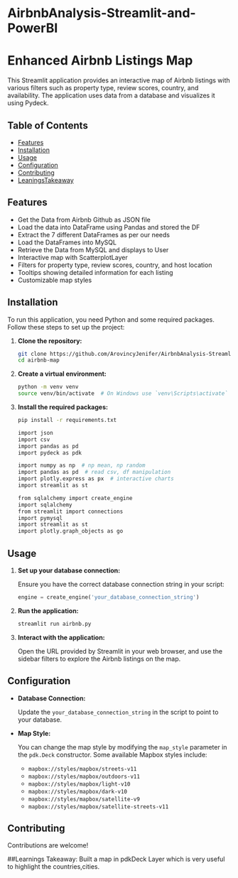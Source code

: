 # AirbnbAnalysis-Streamlit-and-PowerBI

# Enhanced Airbnb Listings Map

This Streamlit application provides an interactive map of Airbnb listings with various filters such as  property type, review scores, country, and availability. The application uses data from a database and visualizes it using Pydeck.

## Table of Contents

- [Features](#features)
- [Installation](#installation)
- [Usage](#usage)
- [Configuration](#configuration)
- [Contributing](#contributing)
- [LeaningsTakeaway](#LearningsTakeaway)

## Features
- Get the Data from Airbnb Github as JSON file
- Load the data into DataFrame using Pandas and stored the DF
- Extract the 7 different DataFrames as per our needs
- Load the DataFrames into MySQL
- Retrieve the Data from MySQL and displays to User
- Interactive map with ScatterplotLayer
- Filters for  property type, review scores, country, and host location
- Tooltips showing detailed information for each listing
- Customizable map styles

## Installation

To run this application, you need Python and some required packages. Follow these steps to set up the project:

1. **Clone the repository:**

    ```bash
    git clone https://github.com/ArovincyJenifer/AirbnbAnalysis-Streamlit-and-PowerBI.git
    cd airbnb-map
    ```

2. **Create a virtual environment:**

    ```bash
    python -m venv venv
    source venv/bin/activate  # On Windows use `venv\Scripts\activate`
    ```

3. **Install the required packages:**

    ```bash
    pip install -r requirements.txt

    import json
    import csv
    import pandas as pd
    import pydeck as pdk

    import numpy as np  # np mean, np random
    import pandas as pd  # read csv, df manipulation
    import plotly.express as px  # interactive charts
    import streamlit as st

    from sqlalchemy import create_engine
    import sqlalchemy
    from streamlit import connections
    import pymysql
    import streamlit as st
    import plotly.graph_objects as go
    ```

## Usage

1. **Set up your database connection:**

    Ensure you have the correct database connection string in your script:

    ```python
    engine = create_engine('your_database_connection_string')
    ```

2. **Run the application:**

    ```bash
    streamlit run airbnb.py
    ```

3. **Interact with the application:**

    Open the URL provided by Streamlit in your web browser, and use the sidebar filters to explore the Airbnb listings on the map.

## Configuration

- **Database Connection:**

    Update the `your_database_connection_string` in the script to point to your database.

- **Map Style:**

    You can change the map style by modifying the `map_style` parameter in the `pdk.Deck` constructor. Some available Mapbox styles include:
    - `mapbox://styles/mapbox/streets-v11`
    - `mapbox://styles/mapbox/outdoors-v11`
    - `mapbox://styles/mapbox/light-v10`
    - `mapbox://styles/mapbox/dark-v10`
    - `mapbox://styles/mapbox/satellite-v9`
    - `mapbox://styles/mapbox/satellite-streets-v11`

## Contributing

Contributions are welcome! 

##Learnings Takeaway: Built a map in pdkDeck Layer which is very useful to highlight the countries,cities.
